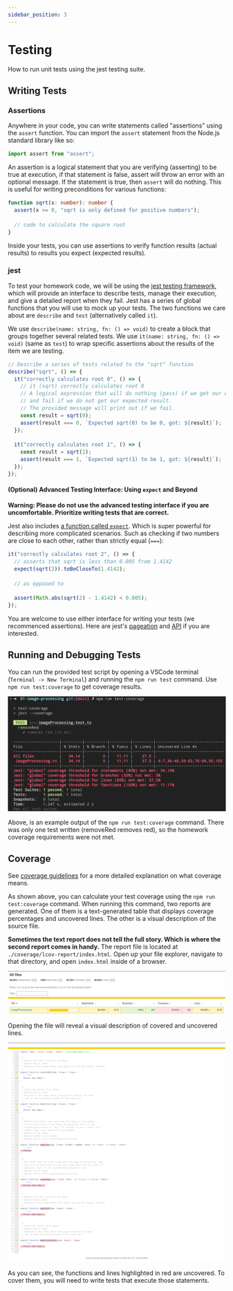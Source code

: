```yaml
---
sidebar_position: 3
---
```


# Testing

How to run unit tests using the jest testing suite.

## Writing Tests

### Assertions

Anywhere in your code, you can write statements called "assertions" using the `assert` function. You can import the `assert` statement from the Node.js standard library like so:

```ts
import assert from "assert";
```

An assertion is a logical statement that you are verifying (asserting) to be true at execution, if that statement is false, assert will throw an error with an optional message. If the statement is true, then `assert` will do nothing. This is useful for writing preconditions for various functions:

```ts
function sqrt(x: number): number {
  assert(x >= 0, "sqrt is only defined for positive numbers");

  // code to calculate the square root
}
```

Inside your tests, you can use assertions to verify function results (actual results) to results you expect (expected results).

### jest

To test your homework code, we will be using the [jest testing framework](https://jestjs.io/), which will provide an interface to describe tests, manage their execution, and give a detailed report when they fail. Jest has a series of global functions that you will use to mock up your tests. The two functions we care about are `describe` and `test` (alternatively called `it`).

We use `describe(name: string, fn: () => void)` to create a block that groups together several related tests. We use `it(name: string, fn: () => void)` (same as `test`) to wrap specific assertions about the results of the item we are testing.

```ts
// Describe a series of tests related to the "sqrt" function
describe("sqrt", () => {
  it("correctly calculates root 0", () => {
    // it (sqrt) correctly calculates root 0
    // A logical expression that will do nothing (pass) if we get our expected result,
    // and fail if we do not get our expected result.
    // The provided message will print out if we fail.
    const result = sqrt(0);
    assert(result === 0, `Expected sqrt(0) to be 0, got: ${result}`);
  });

  it("correctly calculates root 1", () => {
    const result = sqrt(1);
    assert(result === 1, `Expected sqrt(1) to be 1, got: ${result}`);
  });
});
```

#### (Optional) Advanced Testing Interface: Using `expect` and Beyond

**Warning: Please do not use the advanced testing interface if you are uncomfortable. Prioritize writing tests that are correct.**

Jest also includes [a function called `expect`](https://jestjs.io/docs/expect). Which is super powerful for describing more complicated scenarios. Such as checking if two numbers are close to each other, rather than strictly equal (`===`):

```ts
it("correctly calculates root 2", () => {
  // asserts that sqrt is less than 0.005 from 1.4142
  expect(sqrt(2)).toBeCloseTo(1.4142);

  // as opposed to

  assert(Math.abs(sqrt(2) - 1.4142) < 0.005);
});
```

You are welcome to use either interface for writing your tests (we recommenced assertions). Here are jest's [pageation](https://jestjs.io/docs/getting-started) and [API](https://jestjs.io/docs/api) if you are interested.

## Running and Debugging Tests

You can run the provided test script by opening a VSCode terminal (`Terminal -> New Terminal`) and running the `npm run test` command. Use `npm run test:coverage` to get coverage results.

<p align="center">
  <img src="/img/jest-output.png" />
</p>

Above, is an example output of the `npm run test:coverage` command. There was only one test written (removeRed removes red), so the homework coverage requirements were not met.

## Coverage

See [coverage guidelines](/materials/guidelines/testing#coverage) for a more detailed explanation on what coverage means.

As shown above, you can calculate your test coverage using the `npm run test:coverage` command. When running this command, two reports are generated. One of them is a text-generated table that displays coverage percentages and uncovered lines. The other is a visual description of the source file.

**Sometimes the text report does not tell the full story. Which is where the second report comes in handy.** The report file is located at `./coverage/lcov-report/index.html`. Open up your file explorer, navigate to that directory, and open `index.html` inside of a browser.

<p align="center">
  <img src="/img/lcov-1.png" />
</p>

Opening the file will reveal a visual description of covered and uncovered lines.

<p align="center">
  <img src="/img/lcov-2.png" />
</p>

As you can see, the functions and lines highlighted in red are uncovered. To cover them, you will need to write tests that execute those statements.
